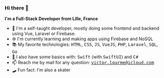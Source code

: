 ### Hi there 👋


**I'm a Full-Stack Developer from Lille, France**

- 🌱  I'm a self-taught developer, mostly doing some frontend and backend using Vue, Laravel or Firebase.
- ⚙️  I'm currently learning and making apps using Firebase and NoSQL
- 📚  My favorite technologies: <kbd>HTML</kbd>, <kbd>CSS</kbd>, <kbd>JS</kbd>, <kbd>VueJS</kbd>, <kbd>PHP</kbd>, <kbd>Laravel</kbd>, <kbd>SQL</kbd>, <kbd>Go</kbd>
- 📗  I also have some basics with: <kbd>Swift</kbd> (with <kbd>SwiftUI</kbd>) and <kbd>C#</kbd>
- 📫  Reach me by mail for any question: <kbd>victor.lourme@icloud.com</kbd>
- 🛹  Fun fact: I'm also a skater
